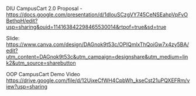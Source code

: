DIU CampusCart 2.0 Proposal - https://docs.google.com/presentation/d/1dlouSCzgVY745CeNSEahpVpFvOBethpH/edit?usp=sharing&ouid=114163842298465530014&rtpof=true&sd=true

Slide: https://www.canva.com/design/DAGnok9t53c/OPIQmlxThQoiGw7x4zy5BA/edit?utm_content=DAGnok9t53c&utm_campaign=designshare&utm_medium=link2&utm_source=sharebutton

OOP CampusCart Demo Video https://drive.google.com/file/d/12UjxeCfWH4CpbWh_kseCst21uPQXEFRm/view?usp=sharing
